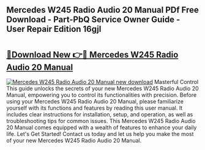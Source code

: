## Mercedes W245 Radio Audio 20 Manual PDf Free Download - Part-PbQ Service Owner Guide - User Repair Edition 16gjl

# <h2><a href="http://bc69688.oget.top/?id=Mercedes+W245+Radio+Audio+20+Manual">🔗Download New 👉🔴 Mercedes W245 Radio Audio 20 Manual</a></h2>

[![Mercedes W245 Radio Audio 20 Manual new download](https://i.imgur.com/5g1atiW.png)](http://bc69688.oget.top/?id=Mercedes+W245+Radio+Audio+20+Manual)
Masterful Control This guide unlocks the secrets of your new Mercedes W245 Radio Audio 20 Manual, empowering you to control its functionalities with precision. Before using your Mercedes W245 Radio Audio 20 Manual, please familiarize yourself with its functions and features by reading this user manual. It includes clear instructions for installation, setup, and operation, as well as troubleshooting tips for common issues. This Mercedes W245 Radio Audio 20 Manual comes equipped with a wealth of features to enhance your daily life. Let's Get Started! Contact us today and let us help you make the most of your new Mercedes W245 Radio Audio 20 Manual.
